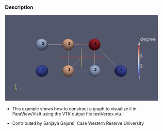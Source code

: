 ### Description

<img style="float:middle" src="https://raw.githubusercontent.com/Kitware/vtk-examples/gh-pages/src/SupplementaryData/Cxx/Graphs/NOVACGraph.png">

* This example shows how to construct a graph to visualize it in ParaView/VisIt using the VTK output file testVertex.vtu.

* Contributed by Sanjaya Gajurel, Case Western Reserve University
